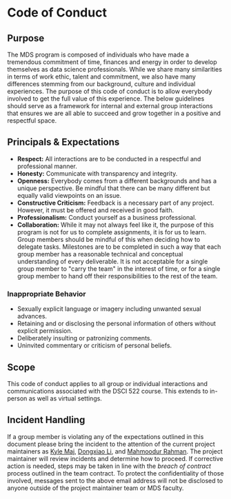 # Code of Conduct

## Purpose

The MDS program is composed of individuals who have made a tremendous commitment of time, finances and energy in order to develop themselves as data science professionals. While we share many similarities in terms of work ethic, talent and commitment, we also have many differences stemming from our background, culture and individual experiences. The purpose of this code of conduct is to allow everybody involved to get the full value of this experience. The below guidelines should serve as a framework for internal and external group interactions that ensures we are all able to succeed and grow together in a positive and respectful space. 

## Principals & Expectations

- **Respect:** All interactions are to be conducted in a respectful and professional manner. 
- **Honesty:** Communicate with transparency and integrity.
- **Openness:** Everybody comes from a different backgrounds and has a unique perspective. Be mindful that there can be many different but equally valid viewpoints on an issue.
- **Constructive Criticism:** Feedback is a necessary part of any project. However, it must be offered and received in good faith.
- **Professionalism:** Conduct yourself as a business professional.
- **Collaboration:** While it may not always feel like it, the purpose of this program is not for us to complete assignments, it is for us to learn. Group members should be mindful of this when deciding how to delegate tasks. Milestones are to be completed in such a way that each group member has a reasonable technical and conceptual understanding of every deliverable. It is not acceptable for a single group member to "carry the team" in the interest of time, or for a single group member to hand off their responsibilities to the rest of the team.

### Inappropriate Behavior

- Sexually explicit language or imagery including unwanted sexual advances.
- Retaining and or disclosing the personal information of others without explicit permission.
- Deliberately insulting or patronizing comments.
- Uninvited commentary or criticism of personal beliefs.

## Scope

This code of conduct applies to all group or individual interactions and communications associated with the DSCI 522 course. This extends to in-person as well as virtual settings.

## Incident Handling

If a group member is violating any of the expectations outlined in this document please bring the incident to the attention of the current project maintainers as [Kyle Maj](mailto:kyle.a.maj@outlook.com), [Dongxiao Li](mailto:dol23asuka@gmail.com), and [Mahmoodur Rahman](mailto:mahmoodnnb@gmail.com). The project maintainer will review incidents and determine how to proceed. If corrective action is needed, steps may be taken in line with the *breach of contract* process outlined in the team contract. To protect the confidentiality of those involved, messages sent to the above email address will not be disclosed to anyone outside of the project maintainer team or MDS faculty.
